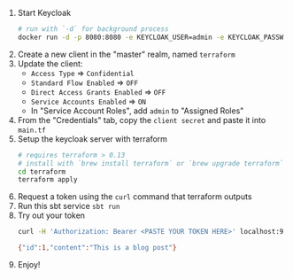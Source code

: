 1) Start Keycloak
    ```bash
    # run with `-d` for background process
    docker run -d -p 8080:8080 -e KEYCLOAK_USER=admin -e KEYCLOAK_PASSWORD=admin quay.io/keycloak/keycloak:12.0.4
    ```
2) Create a new client in the "master" realm, named `terraform`
3) Update the client:
   - `Access Type` => `Confidential`
   - `Standard Flow Enabled` => `OFF`
   - `Direct Access Grants Enabled` => `OFF`
   - `Service Accounts Enabled` => `ON`
   - In "Service Account Roles", add `admin` to "Assigned Roles"
4) From the "Credentials" tab, copy the `client secret` and paste it into `main.tf` 
5) Setup the keycloak server with terraform
   ```bash
   # requires terraform > 0.13
   # install with `brew install terraform` or `brew upgrade terraform` 
   cd terraform
   terraform apply
   ```
6) Request a token using the `curl` command that terraform outputs
7) Run this sbt service `sbt run`
8) Try out your token
    ```bash
    curl -H 'Authorization: Bearer <PASTE YOUR TOKEN HERE>' localhost:9000/api/post/1
    
    {"id":1,"content":"This is a blog post"}
    ```
9) Enjoy!